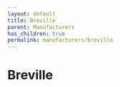 ```yaml
---
layout: default
title: Breville
parent: Manufacturers
has_children: true
permalink: manufacturers/breville
---
```


# Breville
